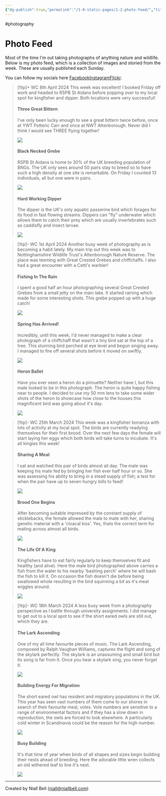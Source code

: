 ```yaml
---
{"dg-publish":true,"permalink":"/1-0-static-pages/1-2-photo-feed/","title":"Photo Feed","noteIcon":"2","created":"2024-04-14T18:48:02.767+01:00","updated":"2024-04-15T15:15:49.314+01:00"}
---
```


#photography 
# Photo Feed

Most of the time I'm out taking photographs of anything nature and wildlife. Below is my photo feed, which is a collection of images and storied from the week. These are usually published each Sunday.

You can follow my socials here [Facebook](https://www.facebook.com/Naturewithniall/)[Instagram](https://www.instagram.com/naturewithniall/)[Flickr](https://flic.kr/ps/3VVzuv). 


> [!tip]+ WC 8th April 2024
> This week was excellent! I booked Friday off work and headed to RSPB St Aidans before popping over to my local spot for kingfisher and dipper. Both locations were very successful!
> 
> #### Three Great Bittern
> 
> I've only been lucky enough to see a great bittern twice before, once at YWT Potteric Carr and once at NWT Attenborough. Never did I think I would see THREE flying together!
> 
> ![](https://i.imgur.com/KrMWHkt.jpeg)
> 
> #### Black Necked Grebe
> 
> RSPB St Aidans is home to 30% of the UK breeding population of BNGs. The UK only sees around 50 pairs stay to breed so to have such a high density at one site is remarkable. On Friday I counted 13 individuals, all but one were in pairs.
> 
> ![](https://i.imgur.com/lodrPh0.jpeg)
> 
> #### Hard Working Dipper
> 
> The dipper is the UK's only aquatic passerine bird which forages for its food in fast flowing streams. Dippers can "fly" underwater which allows them to catch their prey which are usually invertebrates such as caddisfly and insect larvae.
> 
> ![](https://i.imgur.com/5s3I1UL.jpeg)

> [!tip]- WC 1st April 2024
> Another busy week of photography as is becoming a habit lately. My main trip out this week was to Nottinghamshire Wildlife Trust's Attenborough Nature Reserve. The place was teeming with Great Crested Grebes and chiffchaffs. I also had a great encounter with a Cetti's warbler!
> 
> #### Fishing In The Rain
> 
> I spent a good half an hour photographing several Great Crested Grebes from a small jetty on the main lake. It started raining which made for some interesting shots. This grebe popped up with a huge catch!
> 
>![](https://i.imgur.com/btTePAp.jpeg)
> 
> #### Spring Has Arrived!
> 
> Incredibly, until this week, I'd never managed to make a clear photograph of a chiffchaff that wasn't a tiny bird sat at the top of a tree. This stunning bird perched at eye level and begun singing away. I managed to fire off several shots before it moved on swiftly.
> 
>![](https://i.imgur.com/nxwcJkU.jpeg)
> 
> #### Heron Ballet
> 
> Have you ever seen a heron do a pirouette? Neither have I, but this male looked to be in this photograph. The heron is quite happy fishing near to people. I decided to use my 50 mm lens to take some wider shots of the heron to showcase how close to the houses this magnificent bird was going about it's day. 
> 
>![](https://i.imgur.com/BQVY2XN.jpeg)
> 

> [!tip]- WC 25th March 2024
> This week was a kingfisher bonanza with lots of activity at my local spot. The birds are currently readying themselves for their first brood. Over the next few days the female will start laying her eggs which both birds will take turns to incubate. It's all kingies this week!
> 
> #### Sharing A Meal
> 
> I sat and watched this pair of birds almost all day. The male was keeping his mate fed by bringing her fish ever half hour or so. She was assessing his ability to bring in a stead supply of fish; a test for when the pair have up to seven hungry bills to feed!
>
>![](https://i.imgur.com/aKJOmoG.jpeg)
> 
> #### Brood One Begins
> 
> After becoming suitable impressed by the constant supply of sticklebacks, the female allowed the male to mate with her, sharing genetic material with a 'cloacal kiss'. Yes, thats the correct term for mating across almost all birds.
> 
>![](https://i.imgur.com/wZaBQkd.jpeg)
> 
> #### The Life Of A King
> 
> Kingfishers have to eat fairly regularly to keep themselves fit and healthy (and alive). Here the male bird photographed above carries a fish from the water to his nearby 'bashing perch' where he will bash the fish to kill it. On occasion the fish doesn't die before being swallowed whole resulting in the bird squirming a bit as it's meal wiggles around.
> 
>![](https://i.imgur.com/jaEuce4.jpeg)
> 

> [!tip]- WC 18th March 2024
> A less busy week from a photography perspective as I battle through university assignments. I did manage to get out to a local spot to see if the short eared owls are still out, which they are.
> 
> #### The Lark Ascending
> 
> One of my all time favourite pieces of music. The Lark Ascending, composed by Ralph Vaughan Williams, captures the flight and song of the skylark perfectly. The skylark is an unassuming and small bird but its song is far from it. Once you hear a skylark sing, you never forget it.
> 
>![](https://i.imgur.com/4GCYBi6.jpeg)
> 
> #### Building Energy For Migration
> 
> The short eared owl has resident and migratory populations in the UK. This year has seen vast numbers of them come to our shores in search of their favourite meal, voles. Vole numbers are sensitive to a range of environmental factors and if they has a slow down in reproduction, the owls are forced to look elsewhere. A particularly cold winter in Scandinavia could be the reason for the high number.
> 
>![](https://i.imgur.com/z0zTBs8.jpeg)
> 
> #### Busy Building
> 
>It's that time of year when birds of all shapes and sizes begin building their nests ahead of breeding. Here the adorable little wren collects an old withered leaf to line it's nest. 
> 
>![](https://i.imgur.com/POuAXem.jpeg)
> 

---
Created by Niall Bell (niall@niallbell.com)